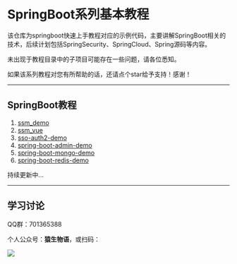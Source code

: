 # SpringBoot系列基本教程
该仓库为springboot快速上手教程对应的示例代码，主要讲解SpringBoot相关的技术，后续计划包括SpringSecurity、SpringCloud、Spring源码等内容。

未出现于教程目录中的子项目可能存在一些问题，请各位悉知。

如果该系列教程对您有所帮助的话，还请点个star给予支持！感谢！

---

## SpringBoot教程
1. [ssm_demo](https://blog.csdn.net/qq_28379809/article/details/83218797)
2. [ssm_vue](https://blog.csdn.net/qq_28379809/article/details/87995524)
3. [sso-auth2-demo](https://blog.csdn.net/qq_28379809/article/details/102734384)
4. [spring-boot-admin-demo](https://blog.csdn.net/qq_28379809/article/details/102593592)
5. [spring-boot-mongo-demo](https://blog.csdn.net/qq_28379809/article/details/102952974)
6. [spring-boot-redis-demo](https://blog.csdn.net/qq_28379809/article/details/102961559)


持续更新中...

---

## 学习讨论
QQ群：701365388

个人公众号：**猿生物语**，或扫码：

![](https://zfh-public-blog.oss-cn-beijing.aliyuncs.com/%E7%8C%BF%E7%94%9F%E7%89%A9%E8%AF%AD.jpg)
